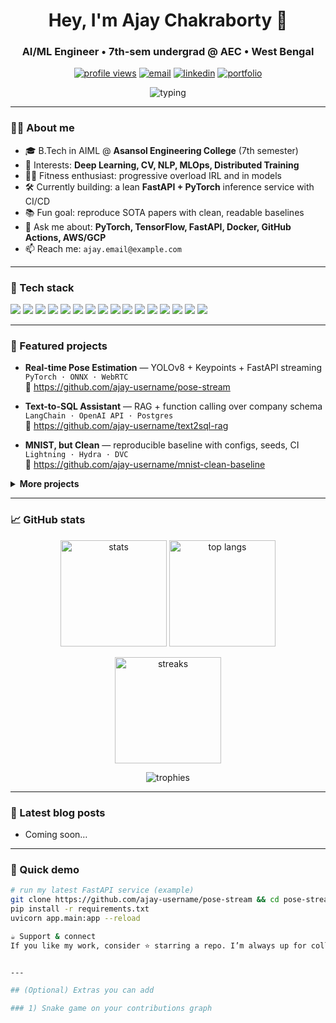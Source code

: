 <!-- Profile Header -->
<h1 align="center">Hey, I'm Ajay Chakraborty 👋</h1>
<h3 align="center">AI/ML Engineer • 7th-sem undergrad @ AEC • West Bengal</h3>

<p align="center">
  <a href="https://github.com/ajay-username"><img src="https://komarev.com/ghpvc/?username=ajay-username&style=for-the-badge" alt="profile views"></a>
  <a href="mailto:ajaychakraborty395@gmail.com"><img src="https://img.shields.io/badge/Email-ajaychakraborty395@gmail.com-blue?style=for-the-badge&logo=gmail" alt="email"></a>
  <a href="[https://www.linkedin.com/in/ajay-link]"><img src="https://img.shields.io/badge/LinkedIn-Ajay%20Chakraborty-0A66C2?style=for-the-badge&logo=linkedin" alt="linkedin"></a>
  <a href="https://ajay-portfolio.example.com"><img src="https://img.shields.io/badge/Portfolio-Visit-111?style=for-the-badge&logo=vercel" alt="portfolio"></a>
</p>

<!-- Typing tagline -->
<p align="center">
  <img src="https://readme-typing-svg.demolab.com?font=Fira+Code&pause=1000&center=true&vCenter=true&width=600&lines=I+build+data+%26+ML+systems+end-to-end;Deep+Learning+%7C+MLOps+%7C+Computer+Vision;Shipping+clean+code+and+learning+daily;Gym%2C+coffee%2C+and+gradient+descent+💪" alt="typing" />
</p>

---

### 🙋‍♂️ About me
- 🎓 B.Tech in AIML @ **Asansol Engineering College** (7th semester)
- 🧠 Interests: **Deep Learning, CV, NLP, MLOps, Distributed Training**
- 🏋️‍♂️ Fitness enthusiast: progressive overload IRL and in models
- 🛠️ Currently building: a lean **FastAPI + PyTorch** inference service with CI/CD
- 📚 Fun goal: reproduce SOTA papers with clean, readable baselines
- 💬 Ask me about: **PyTorch, TensorFlow, FastAPI, Docker, GitHub Actions, AWS/GCP**
- 📫 Reach me: `ajay.email@example.com`

---

### 🧰 Tech stack
<p>
  <!-- Languages -->
  <img src="https://img.shields.io/badge/Python-3776AB?logo=python&logoColor=white" />
  <img src="https://img.shields.io/badge/C++-00599C?logo=c%2B%2B&logoColor=white" />
  <img src="https://img.shields.io/badge/SQL-4479A1?logo=postgresql&logoColor=white" />
  <!-- DL/ML -->
  <img src="https://img.shields.io/badge/PyTorch-EE4C2C?logo=pytorch&logoColor=white" />
  <img src="https://img.shields.io/badge/TensorFlow-FF6F00?logo=tensorflow&logoColor=white" />
  <img src="https://img.shields.io/badge/scikit--learn-F7931E?logo=scikitlearn&logoColor=white" />
  <img src="https://img.shields.io/badge/Weights%20%26%20Biases-FFBE00?logo=weightsandbiases&logoColor=111" />
  <!-- Data/Infra -->
  <img src="https://img.shields.io/badge/Docker-2496ED?logo=docker&logoColor=white" />
  <img src="https://img.shields.io/badge/Kubernetes-326CE5?logo=kubernetes&logoColor=white" />
  <img src="https://img.shields.io/badge/FastAPI-009688?logo=fastapi&logoColor=white" />
  <img src="https://img.shields.io/badge/Apache%20Airflow-017CEE?logo=apacheairflow&logoColor=white" />
  <img src="https://img.shields.io/badge/MLflow-0194E2?logo=mlflow&logoColor=white" />
  <!-- Cloud/DB -->
  <img src="https://img.shields.io/badge/AWS-232F3E?logo=amazonaws&logoColor=white" />
  <img src="https://img.shields.io/badge/GCP-4285F4?logo=googlecloud&logoColor=white" />
  <img src="https://img.shields.io/badge/PostgreSQL-4169E1?logo=postgresql&logoColor=white" />
  <img src="https://img.shields.io/badge/MongoDB-47A248?logo=mongodb&logoColor=white" />
</p>

---

### 🚀 Featured projects
<!-- Replace repo links with yours -->
- **Real-time Pose Estimation** — YOLOv8 + Keypoints + FastAPI streaming  
  `PyTorch · ONNX · WebRTC`  
  🔗 https://github.com/ajay-username/pose-stream

- **Text-to-SQL Assistant** — RAG + function calling over company schema  
  `LangChain · OpenAI API · Postgres`  
  🔗 https://github.com/ajay-username/text2sql-rag

- **MNIST, but Clean** — reproducible baseline with configs, seeds, CI  
  `Lightning · Hydra · DVC`  
  🔗 https://github.com/ajay-username/mnist-clean-baseline

<details>
<summary><b>More projects</b></summary>

- **Vision Serving Boilerplate** — Triton Inference Server + Auto-scaling  
- **LLM Eval Harness** — prompt templates, evals, dashboards  
- **AIML Notes** — tidy notes & cheatsheets for quick revision

</details>

---

### 📈 GitHub stats
<p align="center">
  <img height="170" src="https://github-readme-stats.vercel.app/api?username=ajay-username&show_icons=true&theme=transparent&rank_icon=percentile" alt="stats">
  <img height="170" src="https://github-readme-stats.vercel.app/api/top-langs/?username=ajay-username&layout=compact&theme=transparent" alt="top langs">
</p>

<p align="center">
  <img height="170" src="https://streak-stats.demolab.com?user=ajay-username&theme=transparent" alt="streaks">
</p>

<p align="center">
  <img src="https://github-profile-trophy.vercel.app/?username=ajay-username&theme=flat&no-bg=true&margin-w=10&margin-h=10" alt="trophies">
</p>

---

### 📝 Latest blog posts
<!-- BLOG-POST-LIST:START -->
- Coming soon…
<!-- BLOG-POST-LIST:END -->

---

### 🧪 Quick demo
```bash
# run my latest FastAPI service (example)
git clone https://github.com/ajay-username/pose-stream && cd pose-stream
pip install -r requirements.txt
uvicorn app.main:app --reload

☕ Support & connect
If you like my work, consider ⭐ starring a repo. I’m always up for collabs on DL/MLOps or a quick gym session chat 💬


---

## (Optional) Extras you can add

### 1) Snake game on your contributions graph



